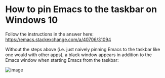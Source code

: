 # How to pin Emacs to the taskbar on Windows 10

Follow the instructions in the answer here: https://emacs.stackexchange.com/a/40706/31094

Without the steps above (i.e. just naively pinning Emacs to the taskbar like one would with other apps),
a black window appears in addition to the Emacs window when starting Emacs from the taskbar:

![image](https://user-images.githubusercontent.com/1450515/151997984-f04ec5fe-8e22-4934-ae20-d68e4a02592f.png)

